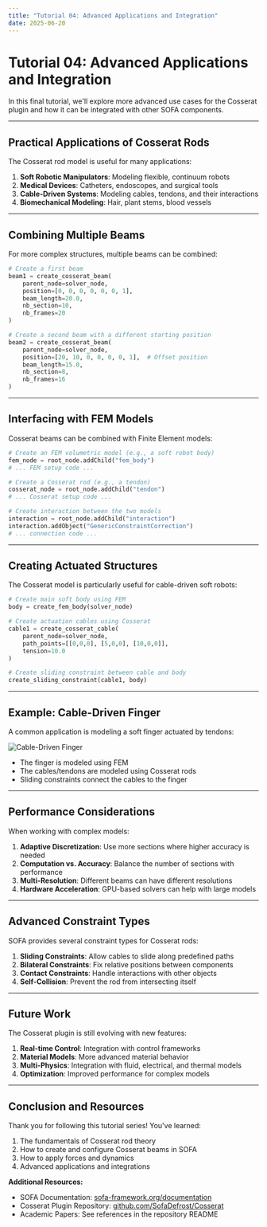 ```yaml
---
title: "Tutorial 04: Advanced Applications and Integration"
date: 2025-06-20
---
```


# Tutorial 04: Advanced Applications and Integration

In this final tutorial, we'll explore more advanced use cases for the Cosserat plugin and how it can be integrated with other SOFA components.

---

## Practical Applications of Cosserat Rods

The Cosserat rod model is useful for many applications:

1. **Soft Robotic Manipulators**: Modeling flexible, continuum robots
2. **Medical Devices**: Catheters, endoscopes, and surgical tools
3. **Cable-Driven Systems**: Modeling cables, tendons, and their interactions
4. **Biomechanical Modeling**: Hair, plant stems, blood vessels

---

## Combining Multiple Beams

For more complex structures, multiple beams can be combined:

```python
# Create a first beam
beam1 = create_cosserat_beam(
    parent_node=solver_node,
    position=[0, 0, 0, 0, 0, 0, 1],
    beam_length=20.0,
    nb_section=10,
    nb_frames=20
)

# Create a second beam with a different starting position
beam2 = create_cosserat_beam(
    parent_node=solver_node,
    position=[20, 10, 0, 0, 0, 0, 1],  # Offset position
    beam_length=15.0,
    nb_section=8,
    nb_frames=16
)
```

---

## Interfacing with FEM Models

Cosserat beams can be combined with Finite Element models:

```python
# Create an FEM volumetric model (e.g., a soft robot body)
fem_node = root_node.addChild("fem_body")
# ... FEM setup code ...

# Create a Cosserat rod (e.g., a tendon)
cosserat_node = root_node.addChild("tendon")
# ... Cosserat setup code ...

# Create interaction between the two models
interaction = root_node.addChild("interaction")
interaction.addObject("GenericConstraintCorrection")
# ... connection code ...
```

---

## Creating Actuated Structures

The Cosserat model is particularly useful for cable-driven soft robots:

```python
# Create main soft body using FEM
body = create_fem_body(solver_node)

# Create actuation cables using Cosserat
cable1 = create_cosserat_cable(
    parent_node=solver_node,
    path_points=[[0,0,0], [5,0,0], [10,0,0]],
    tension=10.0
)

# Create sliding constraint between cable and body
create_sliding_constraint(cable1, body)
```

---

## Example: Cable-Driven Finger

A common application is modeling a soft finger actuated by tendons:

![Cable-Driven Finger](../../docs/images/cable_driven_finger.png)

- The finger is modeled using FEM
- The cables/tendons are modeled using Cosserat rods
- Sliding constraints connect the cables to the finger

---

## Performance Considerations

When working with complex models:

1. **Adaptive Discretization**: Use more sections where higher accuracy is needed
2. **Computation vs. Accuracy**: Balance the number of sections with performance
3. **Multi-Resolution**: Different beams can have different resolutions
4. **Hardware Acceleration**: GPU-based solvers can help with large models

---

## Advanced Constraint Types

SOFA provides several constraint types for Cosserat rods:

1. **Sliding Constraints**: Allow cables to slide along predefined paths
2. **Bilateral Constraints**: Fix relative positions between components
3. **Contact Constraints**: Handle interactions with other objects
4. **Self-Collision**: Prevent the rod from intersecting itself

---

## Future Work

The Cosserat plugin is still evolving with new features:

1. **Real-time Control**: Integration with control frameworks
2. **Material Models**: More advanced material behavior
3. **Multi-Physics**: Integration with fluid, electrical, and thermal models
4. **Optimization**: Improved performance for complex models

---

## Conclusion and Resources

Thank you for following this tutorial series! You've learned:

1. The fundamentals of Cosserat rod theory
2. How to create and configure Cosserat beams in SOFA
3. How to apply forces and dynamics
4. Advanced applications and integrations

**Additional Resources:**
- SOFA Documentation: [sofa-framework.org/documentation](https://www.sofa-framework.org/documentation/)
- Cosserat Plugin Repository: [github.com/SofaDefrost/Cosserat](https://github.com/SofaDefrost/Cosserat)
- Academic Papers: See references in the repository README
